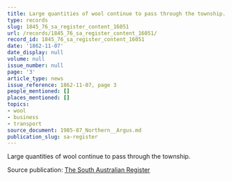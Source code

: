 ```yaml
---
title: Large quantities of wool continue to pass through the township.
type: records
slug: 1845_76_sa_register_content_16051
url: /records/1845_76_sa_register_content_16051/
record_id: 1845_76_sa_register_content_16051
date: '1862-11-07'
date_display: null
volume: null
issue_number: null
page: '3'
article_type: news
issue_reference: 1862-11-07, page 3
people_mentioned: []
places_mentioned: []
topics:
- wool
- business
- transport
source_document: 1985-87_Northern__Argus.md
publication_slug: sa-register
---
```


Large quantities of wool continue to pass through the township.

Source publication: [The South Australian Register](/publications/sa-register/)
